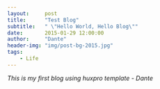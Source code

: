 ```yaml
---
layout:     post
title:      "Test Blog"
subtitle:   " \"Hello World, Hello Blog\""
date:       2015-01-29 12:00:00
author:     "Dante"
header-img: "img/post-bg-2015.jpg"
tags:
    - Life
---
```



*This is my first blog using huxpro template - Dante*